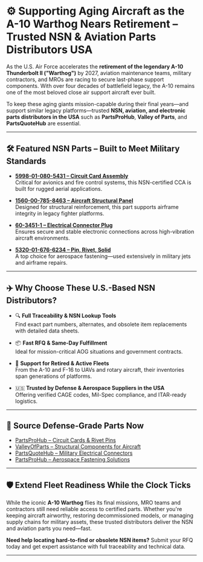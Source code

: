 # ⚙️ Supporting Aging Aircraft as the A-10 Warthog Nears Retirement – Trusted NSN & Aviation Parts Distributors USA

As the U.S. Air Force accelerates the **retirement of the legendary A-10 Thunderbolt II ("Warthog")** by 2027, aviation maintenance teams, military contractors, and MROs are racing to secure last-phase support components. With over four decades of battlefield legacy, the A-10 remains one of the most beloved close air support aircraft ever built.

To keep these aging giants mission-capable during their final years—and support similar legacy platforms—trusted **NSN, aviation, and electronic parts distributors in the USA** such as **PartsProHub**, **Valley of Parts**, and **PartsQuoteHub** are essential.

---

## 🛠️ Featured NSN Parts – Built to Meet Military Standards

- [**5998-01-080-5431 – Circuit Card Assembly**](https://www.partsprohub.com/5998010805431.html)  
  Critical for avionics and fire control systems, this NSN-certified CCA is built for rugged aerial applications.

- [**1560-00-785-8463 – Aircraft Structural Panel**](https://www.valleyofparts.com/1560007858463.html)  
  Designed for structural reinforcement, this part supports airframe integrity in legacy fighter platforms.

- [**60-3451-1 – Electrical Connector Plug**](https://www.partsquotehub.org/60-3451-1.html)  
  Ensures secure and stable electronic connections across high-vibration aircraft environments.

- [**5320-01-676-6234 – Pin, Rivet, Solid**](https://www.partsprohub.com/5320016766234.html)  
  A top choice for aerospace fastening—used extensively in military jets and airframe repairs.

---

## ✈️ Why Choose These U.S.-Based NSN Distributors?

- 🔍 **Full Traceability & NSN Lookup Tools**  
  Find exact part numbers, alternates, and obsolete item replacements with detailed data sheets.

- 📦 **Fast RFQ & Same-Day Fulfillment**  
  Ideal for mission-critical AOG situations and government contracts.

- 🔧 **Support for Retired & Active Fleets**  
  From the A-10 and F-16 to UAVs and rotary aircraft, their inventories span generations of platforms.

- 🇺🇸 **Trusted by Defense & Aerospace Suppliers in the USA**  
  Offering verified CAGE codes, Mil-Spec compliance, and ITAR-ready logistics.

---

## 🔗 Source Defense-Grade Parts Now

- [PartsProHub – Circuit Cards & Rivet Pins](https://www.partsprohub.com/5998010805431.html)  
- [ValleyOfParts – Structural Components for Aircraft](https://www.valleyofparts.com/1560007858463.html)  
- [PartsQuoteHub – Military Electrical Connectors](https://www.partsquotehub.org/60-3451-1.html)  
- [PartsProHub – Aerospace Fastening Solutions](https://www.partsprohub.com/5320016766234.html)

---

## 🛡️ Extend Fleet Readiness While the Clock Ticks

While the iconic **A-10 Warthog** flies its final missions, MRO teams and contractors still need reliable access to certified parts. Whether you're keeping aircraft airworthy, restoring decommissioned models, or managing supply chains for military assets, these trusted distributors deliver the NSN and aviation parts you need—fast.

**Need help locating hard-to-find or obsolete NSN items?** Submit your RFQ today and get expert assistance with full traceability and technical data.

---

